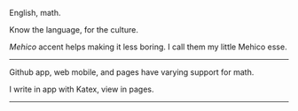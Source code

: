 English, math.

Know the language,
for the culture.

*Mehico* accent helps making it less boring.
I call them my little Mehico esse.

---

Github app, web mobile, and pages
have varying support for math.

I write in app with Katex,
view in pages.

---